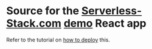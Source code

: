 # Source for the [Serverless-Stack.com](http://serverless-stack.com) [demo](http://demo.serverless-stack.com) React app

Refer to the tutorial on [how to deploy](http://serverless-stack.com/chapters/deploy-the-frontend.html) this.
